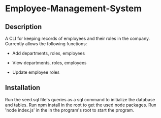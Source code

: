 # Employee-Management-System

## Description
A CLI for keeping records of employees and their roles in the company. Currently allows the following functions:

  * Add departments, roles, employees

  * View departments, roles, employees

  * Update employee roles

  ## Installation
  Run the seed.sql file's queries as a sql command to initialize the database and tables. Run npm install in the root to get the used node packages. Run 'node index.js' in the in the program's root to start the program.